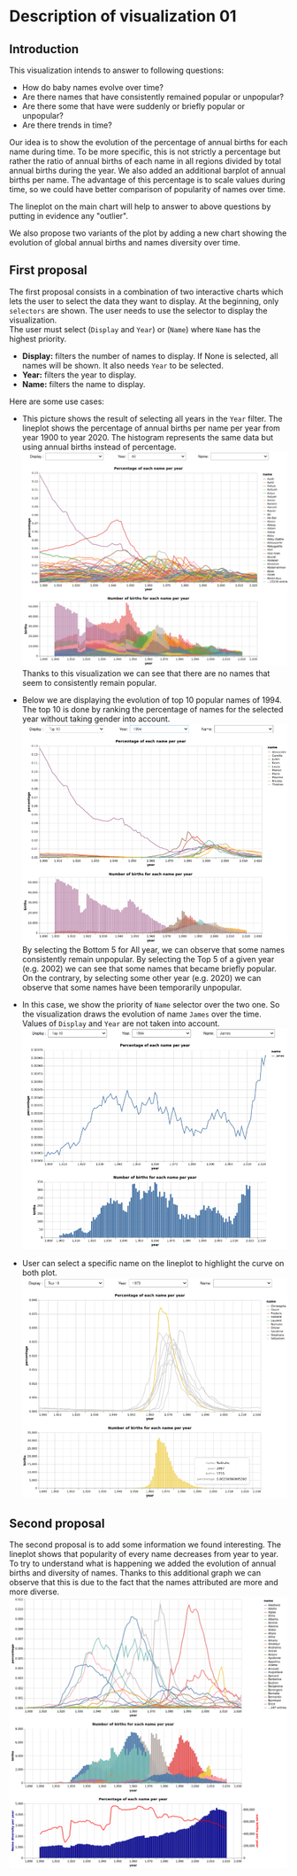 # Description of visualization 01
## Introduction
This visualization intends to answer to following questions:
* How do baby names evolve over time? 
* Are there names that have consistently remained popular or unpopular? 
* Are there some that have were suddenly or briefly popular or unpopular? 
* Are there trends in time?

Our idea is to show the evolution of the percentage of annual births for each name during time. To be more specific, this is not strictly a percentage but rather the ratio of annual births of each name in all regions divided by total annual births during the year.
We also added an additional barplot of annual births per name.
The advantage of this percentage is to scale values during time, so we could have
better comparison of popularity of names over time.

The lineplot on the main chart will help to answer to above questions by putting in evidence any "outlier".

We also propose two variants of the plot by adding a new chart showing the evolution of global annual births and names diversity over time.

## First proposal
The first proposal consists in a combination of two interactive charts which lets the user to select the data they want to display. At the beginning, only `selectors` are shown. The user needs to use the selector to display the visualization. \
The user must select (`Display` and `Year`) or (`Name`) where `Name` has the highest priority.
* **Display:** filters the number of names to display. If None is selected, all names will be shown. It also needs `Year` to be selected.
* **Year:** filters the year to display.
* **Name:** filters the name to display. 

Here are some use cases:
* This picture shows the result of selecting all years in the `Year` filter.
The lineplot shows the percentage of annual births per name per year from year 1900 to year 2020. The histogram represents the same data but using annual births instead of percentage.
![alt-text-1](images/All_year.png "Year")
Thanks to this visualization we can see that there are no names that seem to consistently remain popular.

* Below we are displaying the evolution of top 10 popular names of 1994. The top 10 is done by ranking the percentage of names for the selected year without taking gender into account. 
![alt-text](images/top10_1994.png "1994_top10")
By selecting the Bottom 5 for All year, we can observe that some names consistently remain unpopular. By selecting the Top 5 of a given year (e.g. 2002) we can see that some names that became briefly popular. On the contrary, by selecting some other year (e.g. 2020) we can observe that some names have been temporarily unpopular.

* In this case, we show the priority of `Name` selector over the two one. So the visualization draws the evolution of name `James` over the time. Values of `Display` and `Year` are not taken into account.
![alt-text-2](images/Name_prior_others.png "Name")


* User can select a specific name on the lineplot to highlight the curve on both plot.
![alt-text-2](images/selection_filter.png "filter")

## Second proposal
The second proposal is to add some information we found interesting. The lineplot shows that popularity of every name decreases from year to year. To try to understand what is happening we added the evolution of annual births and diversity of names. Thanks to this additional graph we can observe that this is due to the fact that the names attributed are more and more diverse.
![alt-text-2](images/2nd_option_bottom5_1901.png "2nd_option")
